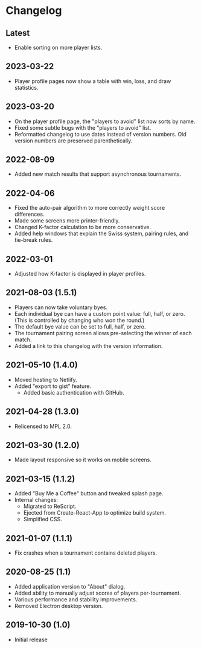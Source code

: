 # Changelog

## Latest

- Enable sorting on more player lists.

## 2023-03-22

- Player profile pages now show a table with win, loss, and draw statistics.

## 2023-03-20

- On the player profile page, the "players to avoid" list now sorts by name.
- Fixed some subtle bugs with the "players to avoid" list.
- Reformatted changelog to use dates instead of version numbers. Old version
  numbers are preserved parenthetically.

## 2022-08-09

- Added new match results that support asynchronous tournaments.

## 2022-04-06

- Fixed the auto-pair algorithm to more correctly weight score differences.
- Made some screens more printer-friendly.
- Changed K-factor calculation to be more conservative.
- Added help windows that explain the Swiss system, pairing rules, and tie-break
  rules.

## 2022-03-01

- Adjusted how K-factor is displayed in player profiles.

## 2021-08-03 (1.5.1)

- Players can now take voluntary byes.
- Each individual bye can have a custom point value: full, half, or zero. (This
  is controlled by changing who won the round.)
- The default bye value can be set to full, half, or zero.
- The tournament pairing screen allows pre-selecting the winner of each match.
- Added a link to this changelog with the version information.

## 2021-05-10 (1.4.0)

- Moved hosting to Netlify.
- Added "export to gist" feature.
  - Added basic authentication with GitHub.

## 2021-04-28 (1.3.0)

- Relicensed to MPL 2.0.

## 2021-03-30 (1.2.0)

- Made layout responsive so it works on mobile screens.

## 2021-03-15 (1.1.2)

- Added "Buy Me a Coffee" button and tweaked splash page.
- Internal changes:
  - Migrated to ReScript.
  - Ejected from Create-React-App to optimize build system.
  - Simplified CSS.

## 2021-01-07 (1.1.1)

- Fix crashes when a tournament contains deleted players.

## 2020-08-25 (1.1)

- Added application version to "About" dialog.
- Added ability to manually adjust scores of players per-tournament.
- Various performance and stability improvements.
- Removed Electron desktop version.

## 2019-10-30 (1.0)

- Initial release
